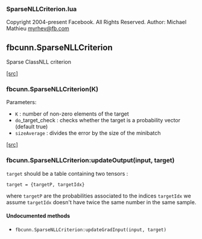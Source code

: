 

### SparseNLLCriterion.lua ###

Copyright 2004-present Facebook. All Rights Reserved.
Author: Michael Mathieu <myrhev@fb.com>

<a name="fbcunn.SparseNLLCriterion.dok"></a>


## fbcunn.SparseNLLCriterion ##

Sparse ClassNLL criterion

<a class="entityLink" href="https://github.com/facebook/fbcunn/blob/fbf20ca05e68c2058907539c806db18c204ba074/luasrc/SparseNLLCriterion.lua#L18">[src]</a>
<a name="fbcunn.SparseNLLCriterion"></a>


### fbcunn.SparseNLLCriterion(K) ###


Parameters:
* `K` : number of non-zero elements of the target
* `do`_target_check : checks whether the target is a
   probability vector (default true)
* `sizeAverage` : divides the error by the size of the minibatch


<a class="entityLink" href="https://github.com/facebook/fbcunn/blob/fbf20ca05e68c2058907539c806db18c204ba074/luasrc/SparseNLLCriterion.lua#L38">[src]</a>
<a name="fbcunn.SparseNLLCriterion:updateOutput"></a>


### fbcunn.SparseNLLCriterion:updateOutput(input, target) ###


`target` should be a table containing two tensors :

```
target = {targetP, targetIdx}
```

where `targetP` are the probabilities associated to the indices `targetIdx`
we assume `targetIdx` doesn't have twice the same number in the same sample.



#### Undocumented methods ####

<a name="fbcunn.SparseNLLCriterion:updateGradInput"></a>
 * `fbcunn.SparseNLLCriterion:updateGradInput(input, target)`
